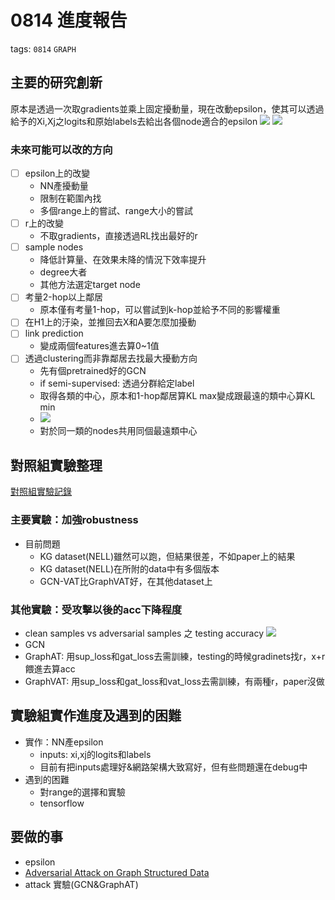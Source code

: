 # 0814 進度報告
tags: ```0814``` ```GRAPH```


## 主要的研究創新

原本是透過一次取gradients並乘上固定擾動量，現在改動epsilon，使其可以透過給予的Xi,Xj之logits和原始labels去給出各個node適合的epsilon
![](https://i.imgur.com/H69Kub8.png)
![](https://i.imgur.com/vhY8W54.png)



### 未來可能可以改的方向
- [ ] epsilon上的改變
    - NN產擾動量
    - 限制在範圍內找
    - 多個range上的嘗試、range大小的嘗試
- [ ] r上的改變
    - 不取gradients，直接透過RL找出最好的r
- [ ] sample nodes
    - 降低計算量、在效果未降的情況下效率提升
    - degree大者
    - 其他方法選定target node
- [ ] 考量2-hop以上鄰居
    - 原本僅有考量1-hop，可以嘗試到k-hop並給予不同的影響權重
- [ ] 在H1上的汙染，並推回去X和A要怎麼加擾動
- [ ] link prediction
    - 變成兩個features進去算0~1值
- [ ] 透過clustering而非靠鄰居去找最大擾動方向
    - 先有個pretrained好的GCN
    - if semi-supervised: 透過分群給定label
    - 取得各類的中心，原本和1-hop鄰居算KL max變成跟最遠的類中心算KL min
    - ![](https://i.imgur.com/CfClXIv.png)
    - 對於同一類的nodes共用同個最遠類中心



## 對照組實驗整理

[對照組實驗記錄](https://docs.google.com/spreadsheets/d/1_vNZXMDKKCyYl0X6YyPbe9j0Aarkm4nczVmaS0I9wlI/edit?fbclid=IwAR35A63OLY7vWx1lrfDqwqnaaJJF0em4j-K5xEZqEurbGLn7QKgjGTXbcYo#gid=0)

### 主要實驗：加強robustness
- 目前問題
    - KG dataset(NELL)雖然可以跑，但結果很差，不如paper上的結果
    - KG dataset(NELL)在所附的data中有多個版本
    - GCN-VAT比GraphVAT好，在其他dataset上

### 其他實驗：受攻擊以後的acc下降程度
- clean samples vs adversarial samples 之 testing accuracy
![](https://i.imgur.com/44pdcC3.png)
- GCN 
- GraphAT: 用sup_loss和gat_loss去需訓練，testing的時候gradinets找r，x+r餵進去算acc
- GraphVAT: 用sup_loss和gat_loss和vat_loss去需訓練，有兩種r，paper沒做


## 實驗組實作進度及遇到的困難
- 實作：NN產epsilon
    - inputs: xi,xj的logits和labels
    - 目前有把inputs處理好&網路架構大致寫好，但有些問題還在debug中
- 遇到的困難
    - 對range的選擇和實驗
    - tensorflow

## 要做的事
- epsilon
- [Adversarial Attack on Graph Structured Data](http://proceedings.mlr.press/v80/dai18b/dai18b.pdf?fbclid=IwAR2ZRv2TIndJ-9DIDrDpoYoDiErPExwUf5t7TO7gJaEetAuuJH4eM6fO6R4)
- attack 實驗(GCN&GraphAT)


